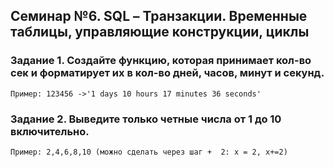 ## Семинар №6. SQL – Транзакции. Временные таблицы, управляющие конструкции, циклы

### Задание 1. Создайте функцию, которая принимает кол-во сек и форматирует их в кол-во дней, часов, минут и секунд.  
    Пример: 123456 ->'1 days 10 hours 17 minutes 36 seconds'
### Задание 2.	Выведите только четные числа от 1 до 10 включительно.  
    Пример: 2,4,6,8,10 (можно сделать через шаг +  2: х = 2, х+=2)


